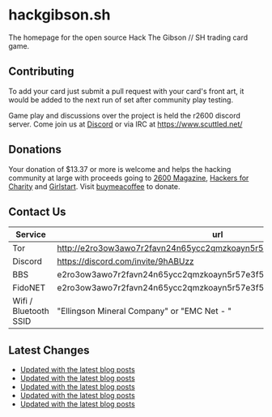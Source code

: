 # hackgibson.sh
The homepage for the open source Hack The Gibson // SH trading card game.


## Contributing

To add your card just submit a pull request with your card's front art, it would be added to the next run of set after community play testing.

Game play and discussions over the project is held the r2600 discord server. Come join us at [Discord](https://discord.com/invite/9hABUzz) or via IRC at https://www.scuttled.net/


## Donations

Your donation of $13.37 or more is welcome and helps the hacking community at large with proceeds going to [2600 Magazine](https://2600.com/), [Hackers for Charity](https://hackersforcharity.org) and [Girlstart](https://girlstart.org).  Visit [buymeacoffee](https://www.buymeacoffee.com/hackgibson.sh) to donate.


## Contact Us

Service | url
-|-
Tor | http://e2ro3ow3awo7r2favn24n65ycc2qmzkoayn5r57e3f56nvjwdcgg32ad.onion
Discord | https://discord.com/invite/9hABUzz
BBS | e2ro3ow3awo7r2favn24n65ycc2qmzkoayn5r57e3f56nvjwdcgg32ad.onion:23
FidoNET | e2ro3ow3awo7r2favn24n65ycc2qmzkoayn5r57e3f56nvjwdcgg32ad.onion:24554
Wifi / Bluetooth SSID | "Ellingson Mineral Company" or "EMC Net - <fidonet address>"

## Latest Changes
<!-- BLOG-POST-LIST:START -->
- [Updated with the latest blog posts](https://github.com/DFW2600/hackgibson.sh/commit/a3833f218eec8cb5436b7e063e088728bfd1a5e9)
- [Updated with the latest blog posts](https://github.com/DFW2600/hackgibson.sh/commit/8f0f2cfa6d138ca0bd626ee20ce7d466994ace07)
- [Updated with the latest blog posts](https://github.com/DFW2600/hackgibson.sh/commit/ceca8b0d5f6c5de468e67c2a061f520681799091)
- [Updated with the latest blog posts](https://github.com/DFW2600/hackgibson.sh/commit/c6dcbe5556cf1819cfb360fc61897dd0ebdfc42e)
- [Updated with the latest blog posts](https://github.com/DFW2600/hackgibson.sh/commit/fcd523cd3c23a34ce32b5a8e1884c796f87419c1)
<!-- BLOG-POST-LIST:END -->
